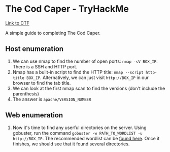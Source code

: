 # The Cod Caper - TryHackMe

[Link to CTF](https://tryhackme.com/room/thecodcaper)

A simple guide to completing The Cod Caper.

## Host enumeration

1. We can use nmap to find the number of open ports: `nmap -sV BOX_IP`. There is a SSH and HTTP port.
2. Nmap has a built-in script to find the HTTP title: `nmap --script http-title BOX_IP`. Alternatively, we can just visit `http://BOX_IP` in our browser to find the tab title.
3. We can look at the first nmap scan to find the versions (don't include the parenthesis)
4. The answer is `apache/VERSION_NUMBER`

## Web enumeration

1. Now it's time to find any userful directories on the server. Using gobuster, run the command `gobuster -w PATH_TO_WORDLIST -u http://BOX_IP`. The recommended wordlist can be [found here](https://raw.githubusercontent.com/danielmiessler/SecLists/master/Discovery/Web-Content/big.txt). Once it finishes, we should see that it found several directories.
